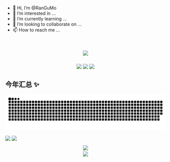 - 👋 Hi, I’m @RanGuMo 
- 👀 I’m interested in ...
- 🌱 I’m currently learning ...
- 💞️ I’m looking to collaborate on ...
- 📫 How to reach me ...

<!---
18269269032/18269269032 is a ✨ special ✨ repository because its `README.md` (this file) appears on your GitHub profile.
You can click the Preview link to take a look at your changes.
--->
<h1 align="center"> <a href="https://rangumo.github.io/"> <img src="https://readme-typing-svg.herokuapp.com/?lines=墨苒孤同学祝您今天生活愉快!&center=true&size=27"> </a> </h1>
<div align="center"> <span> <img src="https://img.shields.io/badge/-HTML5-E34F26?style=flat-square&logo=html5&logoColor=white" /> <img src="https://img.shields.io/badge/-CSS3-1572B6?style=flat-square&logo=css3" /> <img src="https://img.shields.io/badge/-JavaScript-oringe?style=flat-square&logo=javascript" /> </span>
</div>

## 今年汇总 ✨

<picture>
  <source media="(prefers-color-scheme: dark)" srcset="https://raw.githubusercontent.com/RanGuMo/RanGuMo/output/github-contribution-grid-snake-dark.svg" />
  <source media="(prefers-color-scheme: light)" srcset="https://raw.githubusercontent.com/RanGuMo/RanGuMo/output/github-contribution-grid-snake.svg" />
  <img alt="github-snake" src="https://raw.githubusercontent.com/RanGuMo/RanGuMo/output/github-contribution-grid-snake.svg" />
</picture> 


<img align="center" height="137px" src="https://github-readme-stats.vercel.app/api?username=RanGuMo&hide_title=true&hide_border=true&show_icons=true&include_all_commits=true&line_height=21&bg_color=0,EC6C6C,FFD479,FFFC79,73FA79&theme=graywhite&locale=cn" />   <img align="center" height="137px" src="https://github-readme-stats.vercel.app/api/top-langs/?username=RanGuMo&hide_title=true&hide_border=true&layout=compact&bg_color=0,73FA79,73FDFF,D783FF&theme=graywhite&locale=cn" />



<div align="center"> <img src="https://github-readme-streak-stats.herokuapp.com/?user=RanGuMo" /> </div>

<div align="center">
  <img  src="https://github-profile-trophy.vercel.app/?username=RanGuMo&theme=gruvbox&row=1&column=7&no-frame=true&no-bg=true" />
</div>


